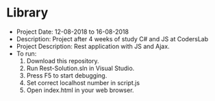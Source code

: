 # Library
- Project Date: 12-08-2018 to 16-08-2018
- Description: Project after 4 weeks of study C# and JS at CodersLab
- Project Description: Rest application with JS and Ajax.
- To run:
  1) Download this repository.
  2) Run Rest-Solution.sln in Visual Studio.
  3) Press F5 to start debugging.
  4) Set correct localhost number in script.js
  5) Open index.html in your web browser.

